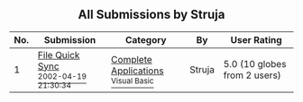 ﻿<div align="center">

## All Submissions by Struja

</div>

No.  | Submission | Category | By   | User Rating
---- | ---------- | -------- | ---- | -----------
1 | [File Quick Sync<br /><sup>2002-04-19 21:30:34</sup>](https://github.com/Planet-Source-Code/struja-file-quick-sync__1-33951) | [Complete Applications<br /><sup>Visual Basic</sup>](../ByCategory/complete-applications__1-27.md) | Struja | 5.0 (10 globes from 2 users)
